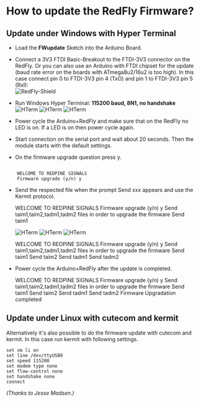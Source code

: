 # How to update the RedFly Firmware?


## Update under Windows with Hyper Terminal

* Load the **FWupdate** Sketch into the Arduino Board.


* Connect a 3V3 FTDI Basic-Breakout to the FTDI-3V3 connector on the RedFly. 
  Or you can also use an Arduino with FTDI chipset for the update 
  (baud rate error on the boards with ATmega8u2/16u2 is too high).
  In this case connect pin 0 to FTDI-3V3 pin 4 (TxO) and pin 1 to FTDI-3V3 pin 5 (RxI):<br>
  ![RedFly-Shield](https://github.com/watterott/RedFly-Shield/raw/master/fw/update_guide/fw_redfly.png)

* Run Windows Hyper Terminal: **115200 baud, 8N1, no handshake**<br>
  ![HTerm](https://github.com/watterott/RedFly-Shield/raw/master/fw/update_guide/fw_hterm1.png)
  ![HTerm](https://github.com/watterott/RedFly-Shield/raw/master/fw/update_guide/fw_hterm2.png)
  ![HTerm](https://github.com/watterott/RedFly-Shield/raw/master/fw/update_guide/fw_hterm3.png)

* Power cycle the Arduino+RedFly and make sure that on the RedFly no LED is on. If a LED is on then power cycle again.

* Start connection on the serial port and wait about 20 seconds. Then the module starts with the default settings.

* On the firmware upgrade question press y.<br>
<code>
    WELCOME TO REDPINE SIGNALS
    Firmware upgrade (y/n) y
</code>

* Send the respected file when the prompt Send xxx appears and use the Kermit protocol.<br>

    WELCOME TO REDPINE SIGNALS
    Firmware upgrade (y/n) y
    Send taim1,taim2,tadm1,tadm2 files in order to upgrade the firmware
    Send taim1

  ![HTerm](https://github.com/watterott/RedFly-Shield/raw/master/fw/update_guide/fw_hterm4.png)
  ![HTerm](https://github.com/watterott/RedFly-Shield/raw/master/fw/update_guide/fw_hterm5.png)
  ![HTerm](https://github.com/watterott/RedFly-Shield/raw/master/fw/update_guide/fw_hterm6.png)

    WELCOME TO REDPINE SIGNALS
    Firmware upgrade (y/n) y
    Send taim1,taim2,tadm1,tadm2 files in order to upgrade the firmware
    Send taim1
    Send taim2
    Send tadm1
    Send tadm2


* Power cycle the Arduino+RedFly after the update is completed.<br>

    WELCOME TO REDPINE SIGNALS
    Firmware upgrade (y/n) y
    Send taim1,taim2,tadm1,tadm2 files in order to upgrade the firmware
    Send taim1
    Send taim2
    Send tadm1
    Send tadm2
    Firmware Upgradation completed


## Update under Linux with cutecom and kermit

Alternatively it's also possible to do the firmware update with cutecom and kermit. 
In this case run kermit with following settings.

    set xm li on
    set line /dev/ttyUSB0
    set speed 115200
    set modem type none
    set flow-control none
    set handshake none
    connect

_(Thanks to Jesse Madsen.)_
